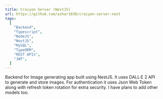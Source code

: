 ```yaml
---
title: Craiyon Server (NestJS)
url: https://github.com/azhar1038/craiyon-server-nest
tags:
  [
    "Backend",
    "Typescript",
    "NodeJS",
    "NestJS",
    "MySQL",
    "TypeORM",
    "REST APIs",
    "JWT",
  ]
---
```


Backend for Image generating app built using NestJS. It uses DALL·E 2 API to generate and store images.
For authentication it uses Json Web Token along with refresh token rotation for extra security.
I have plans to add other models too.
